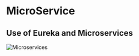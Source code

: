 # MicroService

## Use of Eureka and Microservices 

![Microservices](https://user-images.githubusercontent.com/35003965/59250126-fd302880-8c43-11e9-9357-c73431cc7db1.png)

